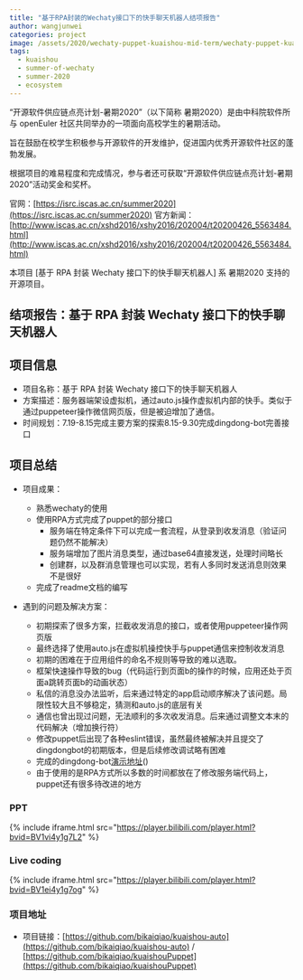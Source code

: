```yaml
---
title: "基于RPA封装的Wechaty接口下的快手聊天机器人结项报告"
author: wangjunwei
categories: project
image: /assets/2020/wechaty-puppet-kuaishou-mid-term/wechaty-puppet-kuaishou-mid-term.webp
tags:
  - kuaishou
  - summer-of-wechaty
  - summer-2020
  - ecosystem
---
```


“开源软件供应链点亮计划-暑期2020”（以下简称 暑期2020）是由中科院软件所与 openEuler 社区共同举办的一项面向高校学生的暑期活动。

旨在鼓励在校学生积极参与开源软件的开发维护，促进国内优秀开源软件社区的蓬勃发展。

根据项目的难易程度和完成情况，参与者还可获取“开源软件供应链点亮计划-暑期2020”活动奖金和奖杯。

官网：[https://isrc.iscas.ac.cn/summer2020](https://isrc.iscas.ac.cn/summer2020) 官方新闻：[http://www.iscas.ac.cn/xshd2016/xshy2016/202004/t20200426_5563484.html](http://www.iscas.ac.cn/xshd2016/xshy2016/202004/t20200426_5563484.html)

本项目 [基于 RPA 封装 Wechaty 接口下的快手聊天机器人] 系 暑期2020 支持的开源项目。

<!--more-->

## 结项报告：基于 RPA 封装 Wechaty 接口下的快手聊天机器人

## 项目信息

- 项目名称：基于 RPA 封装 Wechaty 接口下的快手聊天机器人
- 方案描述：服务器端架设虚拟机，通过auto.js操作虚拟机内部的快手。类似于通过puppeteer操作微信网页版，但是被迫增加了通信。
- 时间规划：7.19-8.15完成主要方案的探索8.15-9.30完成dingdong-bot完善接口

## 项目总结

- 项目成果：
  - 熟悉wechaty的使用
  - 使用RPA方式完成了puppet的部分接口
    - 服务端在特定条件下可以完成一套流程，从登录到收发消息（验证问题仍然不能解决）
    - 服务端增加了图片消息类型，通过base64直接发送，处理时间略长
    - 创建群，以及群消息管理也可以实现，若有人多同时发送消息则效果不是很好
  - 完成了readme文档的编写

- 遇到的问题及解决方案：
  - 初期探索了很多方案，拦截收发消息的接口，或者使用puppeteer操作网页版
  - 最终选择了使用auto.js在虚拟机操控快手与puppet通信来控制收发消息
  - 初期的困难在于应用组件的命名不规则等导致的难以选取。
  - 框架快速操作导致的bug（代码运行到页面b的操作的时候，应用还处于页面a跳转页面b的动画状态）
  - 私信的消息没办法监听，后来通过特定的app启动顺序解决了该问题。局限性较大且不够稳定，猜测和auto.js的底层有关
  - 通信也曾出现过问题，无法顺利的多次收发消息。后来通过调整文本末的代码解决（增加换行符）
  - 修改puppet后出现了各种eslint错误，虽然最终被解决并且提交了dingdongbot的初期版本，但是后续修改调试略有困难
  - 完成的dingdong-bot[演示地址](https://www.bilibili.com/video/BV1ei4y1g7og)()
  - 由于使用的是RPA方式所以多数的时间都放在了修改服务端代码上，puppet还有很多待改进的地方

### PPT

{% include iframe.html src="https://player.bilibili.com/player.html?bvid=BV1vi4y1g7L2" %}

### Live coding

{% include iframe.html src="https://player.bilibili.com/player.html?bvid=BV1ei4y1g7og" %}

### 项目地址

- 项目链接：[https://github.com/bikaiqiao/kuaishou-auto](https://github.com/bikaiqiao/kuaishou-auto) / [https://github.com/bikaiqiao/kuaishouPuppet](https://github.com/bikaiqiao/kuaishouPuppet)

